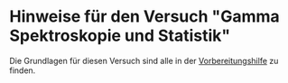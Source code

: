 # Hinweise für den Versuch "Gamma Spektroskopie und Statistik"

Die Grundlagen für diesen Versuch sind alle in der [Vorbereitungshilfe](https://git.scc.kit.edu/etp-lehre/p2-for-students/-/blob/main/Gamma_Spektroskopie_und_Statistik/Gammaspektroskopie-Vorbereitungshilfe.pdf) zu finden.
